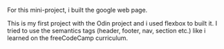 For this mini-project, i built the google web page.

This is my first project with the Odin project and i used flexbox to built it.
I tried to use the semantics tags (header, footer, nav, section etc.) like i learned on the freeCodeCamp curriculum.

